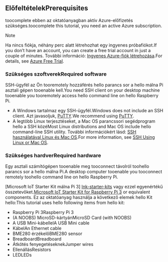 ## <a name="prerequisites"></a><span data-ttu-id="83f2a-101">Előfeltételek</span><span class="sxs-lookup"><span data-stu-id="83f2a-101">Prerequisites</span></span>

<span data-ttu-id="83f2a-102">toocomplete ebben az oktatóanyagban aktív Azure-előfizetés szükséges.</span><span class="sxs-lookup"><span data-stu-id="83f2a-102">toocomplete this tutorial, you need an active Azure subscription.</span></span>

> [!NOTE]
> <span data-ttu-id="83f2a-103">Ha nincs fiókja, néhány perc alatt létrehozhat egy ingyenes próbafiókot.</span><span class="sxs-lookup"><span data-stu-id="83f2a-103">If you don’t have an account, you can create a free trial account in just a couple of minutes.</span></span> <span data-ttu-id="83f2a-104">További információ: [Ingyenes Azure-fiók létrehozása][lnk-free-trial].</span><span class="sxs-lookup"><span data-stu-id="83f2a-104">For details, see [Azure Free Trial][lnk-free-trial].</span></span>

### <a name="required-software"></a><span data-ttu-id="83f2a-105">Szükséges szoftverek</span><span class="sxs-lookup"><span data-stu-id="83f2a-105">Required software</span></span>

<span data-ttu-id="83f2a-106">SSH-ügyfél az Ön tooremotely hozzáférés hello parancs sor a hello málna Pi asztali gépen tooenable kell.</span><span class="sxs-lookup"><span data-stu-id="83f2a-106">You need SSH client on your desktop machine tooenable you tooremotely access hello command line on hello Raspberry Pi.</span></span>

- <span data-ttu-id="83f2a-107">A Windows tartalmaz egy SSH-ügyfél.</span><span class="sxs-lookup"><span data-stu-id="83f2a-107">Windows does not include an SSH client.</span></span> <span data-ttu-id="83f2a-108">Azt javasoljuk, [PuTTY](http://www.putty.org/).</span><span class="sxs-lookup"><span data-stu-id="83f2a-108">We recommend using [PuTTY](http://www.putty.org/).</span></span>
- <span data-ttu-id="83f2a-109">A legtöbb Linux terjesztéseket, a Mac OS parancssori segédprogram hello a SSH közé</span><span class="sxs-lookup"><span data-stu-id="83f2a-109">Most Linux distributions and Mac OS include hello command-line SSH utility.</span></span> <span data-ttu-id="83f2a-110">További információkért lásd: [SSH használatával Linux és Mac OS](https://www.raspberrypi.org/documentation/remote-access/ssh/unix.md).</span><span class="sxs-lookup"><span data-stu-id="83f2a-110">For more information, see [SSH Using Linux or Mac OS](https://www.raspberrypi.org/documentation/remote-access/ssh/unix.md).</span></span>

### <a name="required-hardware"></a><span data-ttu-id="83f2a-111">Szükséges hardver</span><span class="sxs-lookup"><span data-stu-id="83f2a-111">Required hardware</span></span>

<span data-ttu-id="83f2a-112">Egy asztali számítógépen tooenable meg tooconnect távolról toohello parancs sor a hello málna Pi.</span><span class="sxs-lookup"><span data-stu-id="83f2a-112">A desktop computer tooenable you tooconnect remotely toohello command line on hello Raspberry Pi.</span></span>

<span data-ttu-id="83f2a-113">[Microsoft IoT Starter Kit málna Pi 3] [ lnk-starter-kits] vagy ezzel egyenértékű összetevőket.</span><span class="sxs-lookup"><span data-stu-id="83f2a-113">[Microsoft IoT Starter Kit for Raspberry Pi 3][lnk-starter-kits] or equivalent components.</span></span> <span data-ttu-id="83f2a-114">Ez az oktatóanyag használja a következő elemek hello Kit hello:</span><span class="sxs-lookup"><span data-stu-id="83f2a-114">This tutorial uses hello following items from hello kit:</span></span>

- <span data-ttu-id="83f2a-115">Raspberry Pi 3</span><span class="sxs-lookup"><span data-stu-id="83f2a-115">Raspberry Pi 3</span></span>
- <span data-ttu-id="83f2a-116">(A NOOBS) MicroSD-kártyán</span><span class="sxs-lookup"><span data-stu-id="83f2a-116">MicroSD Card (with NOOBS)</span></span>
- <span data-ttu-id="83f2a-117">A USB Mini-kábellel</span><span class="sxs-lookup"><span data-stu-id="83f2a-117">A USB Mini cable</span></span>
- <span data-ttu-id="83f2a-118">Kábel</span><span class="sxs-lookup"><span data-stu-id="83f2a-118">An Ethernet cable</span></span>
- <span data-ttu-id="83f2a-119">BME280 érzékelő</span><span class="sxs-lookup"><span data-stu-id="83f2a-119">BME280 sensor</span></span>
- <span data-ttu-id="83f2a-120">Breadboard</span><span class="sxs-lookup"><span data-stu-id="83f2a-120">Breadboard</span></span>
- <span data-ttu-id="83f2a-121">Átkötés fenyegetéseknek</span><span class="sxs-lookup"><span data-stu-id="83f2a-121">Jumper wires</span></span>
- <span data-ttu-id="83f2a-122">Ellenállás</span><span class="sxs-lookup"><span data-stu-id="83f2a-122">Resistors</span></span>
- <span data-ttu-id="83f2a-123">LED</span><span class="sxs-lookup"><span data-stu-id="83f2a-123">LEDs</span></span>

[lnk-starter-kits]: https://azure.microsoft.com/develop/iot/starter-kits/
[lnk-free-trial]: http://azure.microsoft.com/pricing/free-trial/
